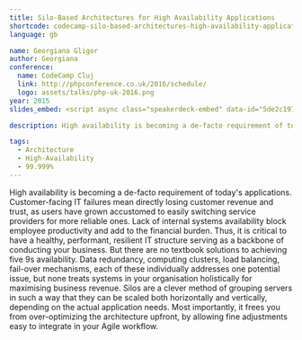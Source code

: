```yaml
---
title: Silo-Based Architectures for High Availability Applications
shortcode: codecamp-silo-based-architectures-high-availability-applications
language: gb

name: Georgiana Gligor
author: Georgiana
conference:
  name: CodeCamp Cluj
  link: http://phpconference.co.uk/2016/schedule/
  logo: assets/talks/php-uk-2016.png
year: 2015
slides_embed: <script async class="speakerdeck-embed" data-id="5de2c19787e4484cb2a3abc6594a19ef" data-ratio="1.33333333333333" src="//speakerdeck.com/assets/embed.js"></script>

description: High availability is becoming a de-facto requirement of today's applications. Customer-facing IT failures mean directly losing customer revenue and trust, yet there are no textbook solutions to achieving five 9s availability. Silos are a clever method of grouping servers in such a way that they can be scaled both horizontally and vertically, depending on the actual application needs.

tags:
  - Architecture
  - High-Availability
  - 99.999%
---
```


High availability is becoming a de-facto requirement of today's applications. Customer-facing IT failures mean directly losing customer revenue and trust, as users have grown accustomed to easily switching service providers for more reliable ones. Lack of internal systems availability block employee productivity and add to the financial burden. Thus, it is critical to have a healthy, performant, resilient IT structure serving as a backbone of conducting your business. But there are no textbook solutions to achieving five 9s availability. Data redundancy, computing clusters, load balancing, fail-over mechanisms, each of these individually addresses one potential issue, but none treats systems in your organisation holistically for maximising business revenue. Silos are a clever method of grouping servers in such a way that they can be scaled both horizontally and vertically, depending on the actual application needs. Most importantly, it frees you from over-optimizing the architecture upfront, by allowing fine adjustments easy to integrate in your Agile workflow.
